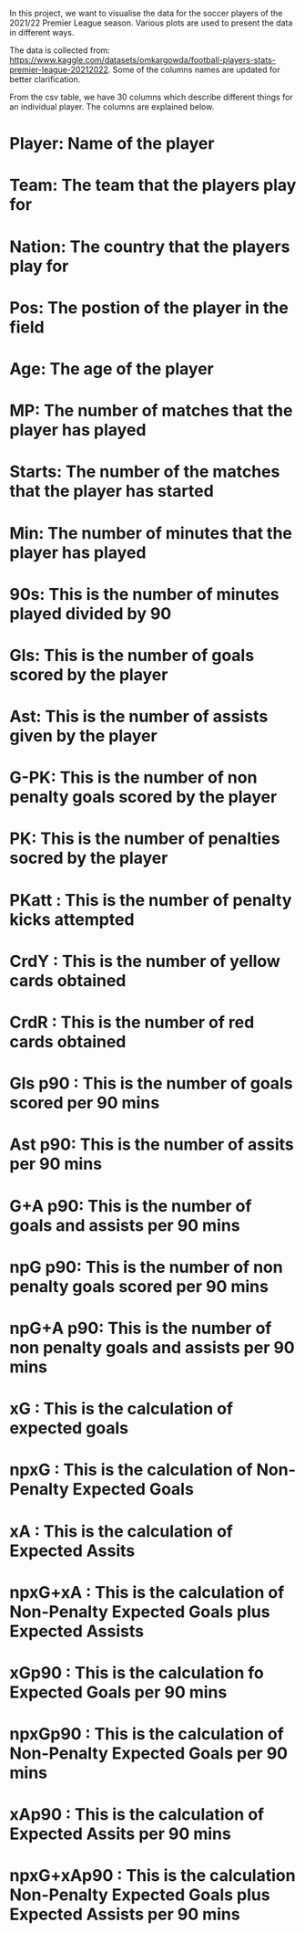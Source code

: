 In this project, we want to visualise the data for the soccer players of the 2021/22 Premier League season. Various plots are used to present the data in different ways.

The data is collected from: https://www.kaggle.com/datasets/omkargowda/football-players-stats-premier-league-20212022. Some of the columns names are updated for better clarification. 

From the csv table, we have 30 columns which describe different things for an individual player. The columns are explained below.

# Player: Name of the player
# Team: The team that the players play for
# Nation: The country that the players play for
# Pos: The postion of the player in the field
# Age: The age of the player
# MP: The number of matches that the player has played
# Starts: The number of the matches that the player has started
# Min: The number of minutes that the player has played
# 90s: This is the number of minutes played divided by 90
# Gls: This is the number of goals scored by the player
# Ast: This is the number of assists given by the player
# G-PK: This is the number of non penalty goals scored by the player
# PK: This is the number of penalties socred by the player
# PKatt : This is the number of penalty kicks attempted
# CrdY : This is the number of yellow cards obtained
# CrdR : This is the number of red cards obtained
# Gls p90 : This is the number of goals scored per 90 mins
# Ast p90: This is the number of assits per 90 mins
# G+A p90: This is the number of goals and assists per 90 mins
# npG p90: This is the number of non penalty goals scored per 90 mins
# npG+A p90: This is the number of non penalty goals and assists per 90 mins
# xG : This is the calculation of expected goals
# npxG : This is the calculation of Non-Penalty Expected Goals
# xA : This is the calculation of Expected Assits
# npxG+xA : This is the calculation of Non-Penalty Expected Goals plus Expected Assists
# xGp90 : This is the calculation fo Expected Goals per 90 mins
# npxGp90 : This is the calculation of Non-Penalty Expected Goals per 90 mins
# xAp90 : This is the calculation of Expected Assits per 90 mins
# npxG+xAp90 : This is the calculation Non-Penalty Expected Goals plus Expected Assists per 90 mins

